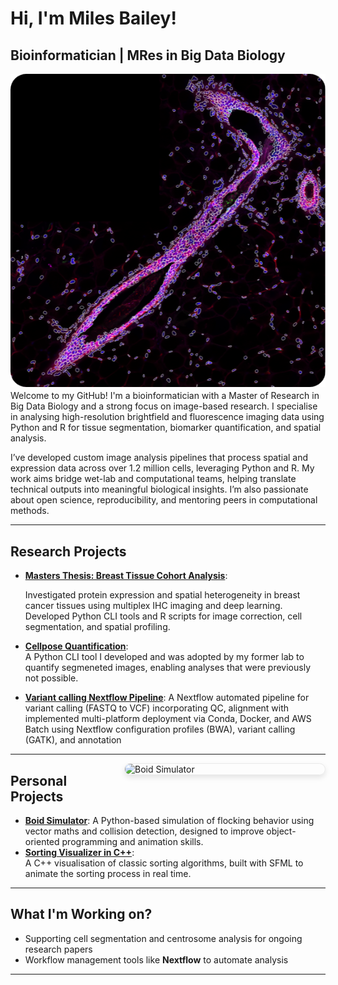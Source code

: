 # Hi, I'm Miles Bailey!  
##  Bioinformatician | MRes in Big Data Biology
<img src="assets\MRes-Image.png" alt="Breast tissue analysis" style="float: right; width: 512px; margin-left: 15px; margin-bottom: 5px;"> 



Welcome to my GitHub! I'm a bioinformatician with a Master of Research in Big Data Biology and a strong focus on image-based research. I specialise in analysing high-resolution brightfield and fluorescence imaging data using Python and R for tissue segmentation, biomarker quantification, and spatial analysis.

I’ve developed custom image analysis pipelines that process spatial and expression data across over 1.2 million cells, leveraging Python and R. My work aims bridge wet-lab and computational teams, helping translate technical outputs into meaningful biological insights. I’m also passionate about open science, reproducibility, and mentoring peers in computational methods.

---

## Research Projects
- **[Masters Thesis: Breast Tissue Cohort Analysis](https://github.com/milesbailey121/MRes-Dissertation)**:  
 
  Investigated protein expression and spatial heterogeneity in breast cancer tissues using multiplex IHC imaging and deep learning. Developed Python CLI tools and R scripts for image correction, cell segmentation, and spatial profiling.
- **[Cellpose Quantification](https://github.com/milesbailey121/cellpose-quantification)**:  
  A Python CLI tool I developed and was adopted by my former lab to quantify segmeneted images, enabling analyses that were previously not possible.

- **[Variant calling Nextflow Pipeline](https://github.com/milesbailey121/variant-calling-workflow)**:
  A Nextflow automated pipeline for variant calling (FASTQ to VCF) incorporating QC, alignment with implemented multi-platform deployment via Conda, Docker, and AWS Batch using Nextflow configuration profiles (BWA), variant calling (GATK), and annotation
---
<img src="assets\simulation.gif" alt="Boid Simulator" 
     style="float: right; 
            width: 320px;
            margin-left: 15px; 
            margin-bottom: 5px;
            border-radius: 16px; /* Adjust for more/less rounding */
            object-fit: cover;
            box-shadow: 0 4px 8px rgba(0,0,0,0.1); 
            border: 1px solid #eaeaea;"> 

## Personal Projects
- **[Boid Simulator](https://github.com/milesbailey121/boid-simulator)**:
  A Python-based simulation of flocking behavior using vector maths and collision detection, designed to improve object-oriented programming and animation skills.
- **[Sorting Visualizer in C++](https://github.com/milesbailey121/sorting-visualiser)**:  
  A C++ visualisation of classic sorting algorithms, built with SFML to animate the sorting process in real time.
---
## What I'm Working on?  
- Supporting cell segmentation and centrosome analysis for ongoing research papers
- Workflow management tools like **Nextflow** to automate analysis
---


